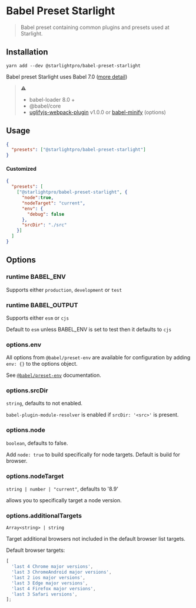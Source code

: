 # Babel Preset Starlight

> Babel preset containing common plugins and presets used at Starlight.


## Installation

`yarn add --dev @starlightpro/babel-preset-starlight`

Babel preset Starlight uses Babel 7.0 ([more detail](https://babeljs.io/blog/2017/09/12/planning-for-7.0))

> ⚠️
> * babel-loader 8.0 +
> * @babel/core
> * [uglifyjs-webpack-plugin](https://github.com/webpack-contrib/uglifyjs-webpack-plugin)
>   v1.0.0 or [babel-minify](https://github.com/babel/minify) (options)

## Usage

```json
{
  "presets": ["@starlightpro/babel-preset-starlight"]
}
```

#### Customized

```json
{
  "presets": [
    ["@starlightpro/babel-preset-starlight", {
      "node":true,
      "nodeTarget": "current",
      "env": {
        "debug": false
      },
      "srcDir": "./src"
    }]
  ]
}
```

## Options

### runtime BABEL_ENV

Supports either `production`, `development` or `test`

### runtime BABEL_OUTPUT

Supports either `esm` or `cjs`

Default to `esm` unless BABEL_ENV is set to test then it defaults to `cjs`

### options.env

All options from `@babel/preset-env` are available for configuration by adding `env: {}` to the options object.

See [`@babel/preset-env`](http://babeljs.io/docs/plugins/#plugin-preset-options) documentation.

### options.srcDir
`string`, defaults to not enabled.    
      
`babel-plugin-module-resolver` is enabled if `srcDir: '<src>'` is present.     
    
### options.node
`boolean`, defaults to false.
      
Add `node: true` to build specifically for node targets. Default is build for browser.
        
### options.nodeTarget
`string | number | "current"`, defaults to '8.9'     
       
allows you to specifically target a node version.       

### options.additionalTargets
`Array<string> | string`       
      
Target additional browsers not included in the default browser list targets.

Default browser targets:     
      
```javascript
[
  'last 4 Chrome major versions',
  'last 3 ChromeAndroid major versions',
  'last 2 ios major versions',
  'last 3 Edge major versions',
  'last 4 Firefox major versions',
  'last 3 Safari versions',
];
```
